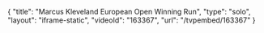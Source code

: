 {
    "title": "Marcus Kleveland European Open Winning Run",
    "type": "solo",
    "layout": "iframe-static",
    "videoId": "163367",
    "url": "\/tvpembed\/163367"
}